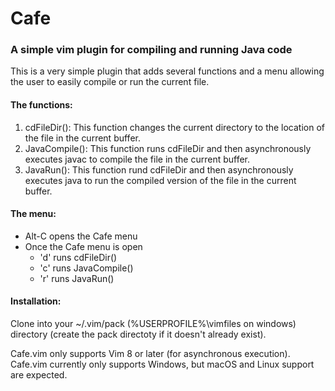 # Cafe
### A simple vim plugin for compiling and running Java code

This is a very simple plugin that adds several functions and a menu allowing the user to easily compile or run the current file.

#### The functions:
1. cdFileDir(): This function changes the current directory to the location of the file in the current buffer.
1. JavaCompile(): This function runs cdFileDir and then asynchronously executes javac to compile the file in the current buffer.
1. JavaRun(): This function rund cdFileDir and then asynchronously executes java to run the compiled version of the file in the current buffer.

#### The menu:
  - Alt-C opens the Cafe menu
  - Once the Cafe menu is open
    - 'd' runs cdFileDir()
    - 'c' runs JavaCompile()
    - 'r' runs JavaRun()

#### Installation:
Clone into your ~/.vim/pack (%USERPROFILE%\vimfiles on windows) directory (create the pack directoty if it doesn't already exist).

Cafe.vim only supports Vim 8 or later (for asynchronous execution).
Cafe.vim currently only supports Windows, but macOS and Linux support are expected.
